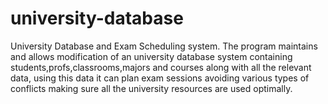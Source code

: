 # university-database
University Database and Exam Scheduling system. The program maintains and allows modification of an university database system containing students,profs,classrooms,majors and courses along with all the relevant data, using this data it can plan exam sessions avoiding various types of conflicts making sure all the university resources are used optimally.

